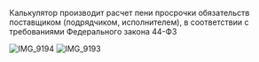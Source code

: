 Калькулятор производит расчет пени просрочки обязательств поставщиком (подрядчиком, исполнителем), в соответствии с требованиями  Федерального закона 44-ФЗ

![IMG_9194](https://github.com/user-attachments/assets/84862e7c-d775-4200-94fa-b71108410ec0)
![IMG_9193](https://github.com/user-attachments/assets/ceb69fa6-a085-40c4-8756-4bce7d6cbdf4)
